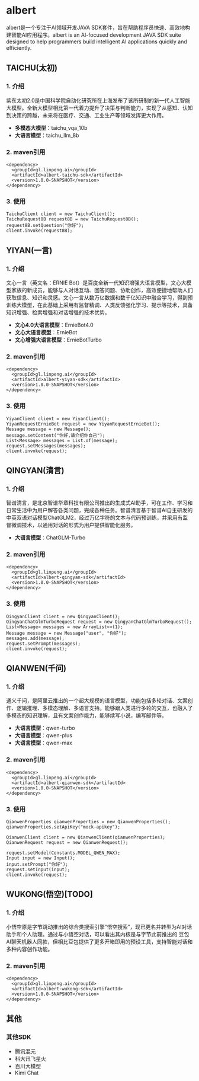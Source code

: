 # albert
albert是一个专注于AI领域开发JAVA SDK套件，旨在帮助程序员快速、高效地构建智能AI应用程序。albert is an AI-focused development JAVA SDK suite designed to help programmers build intelligent AI applications quickly and efficiently.
##  TAICHU(太初)
###  1. 介绍
紫东太初2.0是中国科学院自动化研究所在上海发布了该所研制的新一代人工智能大模型。全新大模型相比第一代着力提升了决策与判断能力，实现了从感知、认知到决策的跨越，未来将在医疗、交通、工业生产等领域发挥更大作用。
- **多模态大模型**：taichu_vqa_10b
- **大语言模型**：taichu_llm_8b

###  2. maven引用
```
<dependency>
  <groupId>gl.linpeng.ai</groupId>
  <artifactId>albert-taichu-sdk</artifactId>
  <version>1.0.0-SNAPSHOT</version>
</dependency>
```
###  3. 使用
```
TaichuClient client = new TaichuClient();
TaichuRequest8B request8B = new TaichuRequest8B();
request8B.setQuestion("你好");
client.invoke(request8B);
```

## YIYAN(一言)
###  1. 介绍
文心一言（英文名：ERNIE Bot）是百度全新一代知识增强大语言模型，文心大模型家族的新成员，能够与人对话互动、回答问题、协助创作，高效便捷地帮助人们获取信息、知识和灵感。文心一言从数万亿数据和数千亿知识中融合学习，得到预训练大模型，在此基础上采用有监督精调、人类反馈强化学习、提示等技术，具备知识增强、检索增强和对话增强的技术优势。
 - **文心4.0大语言模型**：ErnieBot4.0
 - **文心大语言模型**：ErnieBot
 - **文心增强大语言模型**：ErnieBotTurbo

###  2. maven引用
```
<dependency>
  <groupId>gl.linpeng.ai</groupId>
  <artifactId>albert-yiyan-sdk</artifactId>
  <version>1.0.0-SNAPSHOT</version>
</dependency>
```

###  3. 使用
```
YiyanClient client = new YiyanClient();
YiyanRequestErnieBot request = new YiyanRequestErnieBot();
Message message = new Message();
message.setContent("你好,请介绍你自己");
List<Message> messages = List.of(message);
request.setMessages(messages);
client.invoke(request);
```

## QINGYAN(清言)
###  1. 介绍
智谱清言，是北京智谱华章科技有限公司推出的生成式AI助手，可在工作、学习和日常生活中为用户解答各类问题，完成各种任务。智谱清言基于智谱AI自主研发的中英双语对话模型ChatGLM2，经过万亿字符的文本与代码预训练，并采用有监督微调技术，以通用对话的形式为用户提供智能化服务。
- **大语言模型**：ChatGLM-Turbo
###  2. maven引用
```
<dependency>
  <groupId>gl.linpeng.ai</groupId>
  <artifactId>albert-qingyan-sdk</artifactId>
  <version>1.0.0-SNAPSHOT</version>
</dependency>
```

###  3. 使用
```
QingyanClient client = new QingyanClient();
QingyanChatGlmTurboRequest request = new QingyanChatGlmTurboRequest();
List<Message> messages = new ArrayList<>(1);
Message message = new Message("user", "你好");
messages.add(message);
request.setPrompt(messages);
client.invoke(request);
```

## QIANWEN(千问)
###  1. 介绍
通义千问，是阿里云推出的一个超大规模的语言模型，功能包括多轮对话、文案创作、逻辑推理、多模态理解、多语言支持。能够跟人类进行多轮的交互，也融入了多模态的知识理解，且有文案创作能力，能够续写小说，编写邮件等。
- **大语言模型**：qwen-turbo
- **大语言模型**：qwen-plus
- **大语言模型**：qwen-max

###  2. maven引用
```
<dependency>
  <groupId>gl.linpeng.ai</groupId>
  <artifactId>albert-qianwen-sdk</artifactId>
  <version>1.0.0-SNAPSHOT</version>
</dependency>
```

###  3. 使用
```
QianwenProperties qianwenProperties = new QianwenProperties();
qianwenProperties.setApiKey("mock-apikey");

QianwenClient client = new QianwenClient(qianwenProperties);
QianwenRequest request = new QianwenRequest();

request.setModel(Constants.MODEL_QWEN_MAX);
Input input = new Input();
input.setPrompt("你好");
request.setInput(input);
client.invoke(request);
```

## WUKONG(悟空)[TODO]
###  1. 介绍
小悟空原是字节跳动推出的综合类搜索引擎“悟空搜索”，现已更名并转型为AI对话助手和个人助理。通过与小悟空对话，可以看出其内核是与字节此前推出的 豆包 AI聊天机器人同款，但相比豆包提供了更多开箱即用的预设工具，支持智能对话和多种内容创作功能。
###  2. maven引用
```
<dependency>
  <groupId>gl.linpeng.ai</groupId>
  <artifactId>albert-wukong-sdk</artifactId>
  <version>1.0.0-SNAPSHOT</version>
</dependency>
```
## 其他
###  其他SDK
- 腾讯混元
- 科大讯飞星火
- 百川大模型
- Kimi Chat
